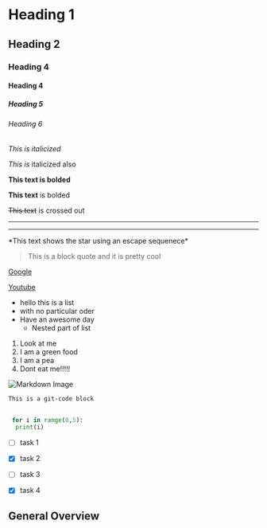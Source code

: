 <!-- This is a comment -->

# Heading 1
## Heading 2
### Heading 4
#### Heading 4
##### Heading 5
###### Heading 6


<!-- Italics -->
*This is italicized*

_This is_ italicized also

<!-- Strong -->
**This text is bolded**

__This text__ is bolded

<!-- Strikethrough -->
~~This text~~ is crossed out

<!--Horizontal Rule-->
---
___

<!-- Show characters -->

\*This text shows the star using an escape sequenece\*

<!-- Block Quote -->
> This is a block quote and it is pretty cool

<!-- Links -->
[Google](http://www.google.com)

[Youtube](http://www.Youtube.com "Click the link NOW!!!!!!")

<!--Unordered Lists-->
* hello this is a list
* with no particular oder 
* Have an awesome day
  * Nested part of list

<!--Ordered List-->
1. Look at me
1. I am a green food
1. I am a pea
1. Dont eat me!!!!!


<!--Images-->
![Markdown Image](https://markdown-here.com/img/icon256.png)


```bash
This is a git-code block
```

```Python

 for i in range(0,5):
  print(i)

```

* [ ] task 1
* [X] task 2
* [ ] task 3
* [x] task 4


## General Overview

